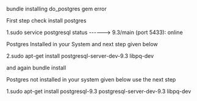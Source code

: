 bundle installing do_postgres gem error

First step check install postgres 

1.sudo service postgresql status
------> 9.3/main (port 5433): online

Postgres Installed in your System and next step given below 

2.sudo apt-get install postgresql-server-dev-9.3 libpq-dev

and again bundle install

Postgres not installed in your system given below use the next step 

1.sudo apt-get install postgresql-9.3 postgresql-server-dev-9.3 libpq-dev



